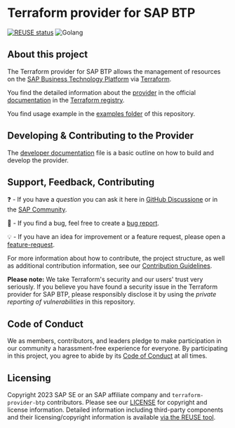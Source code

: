# Terraform provider for SAP BTP

[![REUSE status](https://api.reuse.software/badge/github.com/SAP/terraform-provider-btp)](https://api.reuse.software/info/github.com/SAP/terraform-provider-btp)
![Golang](https://img.shields.io/badge/Go-1.20-informational)

## About this project

The Terraform provider for SAP BTP allows the management of resources on the [SAP Business Technology Platform](https://www.sap.com/products/technology-platform.html) via [Terraform](https://terraform.io/).

You find the detailed information about the [provider](https://registry.terraform.io/browse/providers) in the official [documentation](https://registry.terraform.io/browse/providers) in the [Terraform registry](https://registry.terraform.io/).

You find usage example in the [examples folder](./examples/) of this repository.  

## Developing & Contributing to the Provider

The [developer documentation](./developer-documentation/DEVELOPER.md) file is a basic outline on how to build and develop the provider.

## Support, Feedback, Contributing

❓ - If you have a *question* you can ask it here in [GitHub Discussione](https://github.com/SAP/terraform-provider-btp/discussions/) or in the [SAP Community](https://answers.sap.com/questions/ask.html).

🐞 - If you find a bug, feel free to create a [bug report](https://github.com/SAP/terraform-provider-btp/issues/new?assignees=&labels=bug&template=bug-report.yml&title=%5BBUG%5D+%3Ctitle%3E).

💡 - If you have an idea for improvement or a feature request, please open a [feature-request](https://github.com/SAP/terraform-provider-btp/issues/new?assignees=&labels=enhancement&template=feature-request.yml&title=%5BFEATURE+REQUEST%5D+%3Ctitle%3E).

For more information about how to contribute, the project structure, as well as additional contribution information, see our [Contribution Guidelines](CONTRIBUTING.md).

**Please note:** We take Terraform's security and our users' trust very seriously. If you believe you have found a security issue in the Terraform provider for SAP BTP, please responsibly disclose it by using the *private reporting of vulnerabilities* in this repository.

## Code of Conduct

We as members, contributors, and leaders pledge to make participation in our community a harassment-free experience for everyone. By participating in this project, you agree to abide by its [Code of Conduct](CODE_OF_CONDUCT.md) at all times.

## Licensing

Copyright 2023 SAP SE or an SAP affiliate company and `terraform-provider-btp` contributors. Please see our [LICENSE](LICENSE) for copyright and license information. Detailed information including third-party components and their licensing/copyright information is available [via the REUSE tool](https://api.reuse.software/info/github.com/SAP/terraform-provider-btp).
